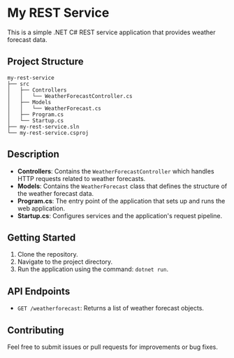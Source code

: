 # My REST Service

This is a simple .NET C# REST service application that provides weather forecast data.

## Project Structure

```
my-rest-service
├── src
│   ├── Controllers
│   │   └── WeatherForecastController.cs
│   ├── Models
│   │   └── WeatherForecast.cs
│   ├── Program.cs
│   └── Startup.cs
├── my-rest-service.sln
└── my-rest-service.csproj
```

## Description

- **Controllers**: Contains the `WeatherForecastController` which handles HTTP requests related to weather forecasts.
- **Models**: Contains the `WeatherForecast` class that defines the structure of the weather forecast data.
- **Program.cs**: The entry point of the application that sets up and runs the web application.
- **Startup.cs**: Configures services and the application's request pipeline.

## Getting Started

1. Clone the repository.
2. Navigate to the project directory.
3. Run the application using the command: `dotnet run`.

## API Endpoints

- `GET /weatherforecast`: Returns a list of weather forecast objects.

## Contributing

Feel free to submit issues or pull requests for improvements or bug fixes.